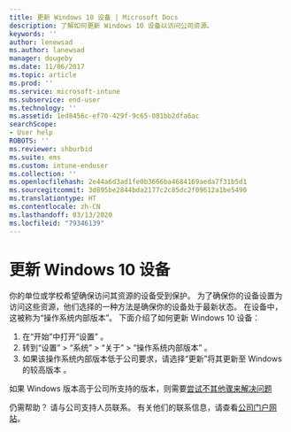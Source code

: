 ```yaml
---
title: 更新 Windows 10 设备 | Microsoft Docs
description: 了解如何更新 Windows 10 设备以访问公司资源。
keywords: ''
author: lenewsad
ms.author: lanewsad
manager: dougeby
ms.date: 11/06/2017
ms.topic: article
ms.prod: ''
ms.service: microsoft-intune
ms.subservice: end-user
ms.technology: ''
ms.assetid: 1ed8456c-ef70-429f-9c65-081bb2dfa6ac
searchScope:
- User help
ROBOTS: ''
ms.reviewer: shburbid
ms.suite: ems
ms.custom: intune-enduser
ms.collection: ''
ms.openlocfilehash: 2e44a6d3ad1fe0b3666ba4684169aeda7f31b5d1
ms.sourcegitcommit: 3d895be2844bda2177c2c85dc2f09612a1be5490
ms.translationtype: HT
ms.contentlocale: zh-CN
ms.lasthandoff: 03/13/2020
ms.locfileid: "79346139"
---
```

# <a name="update-your-windows-10-device"></a>更新 Windows 10 设备

你的单位或学校希望确保访问其资源的设备受到保护。 为了确保你的设备设置为访问这些资源，他们选择的一种方法是确保你的设备处于最新状态。 在设备中，这被称为“操作系统内部版本”。 下面介绍了如何更新 Windows 10 设备：

1. 在“开始”中打开“设置”   。
2. 转到“设置” > “系统” > “关于” > “操作系统内部版本”     。
3. 如果该操作系统内部版本低于公司要求，请选择“更新”将其更新至 Windows 的较高版本  。

如果 Windows 版本高于公司所支持的版本，则需要[尝试不其他骤来解决问题](your-windows-version-isnt-yet-supported.md)

仍需帮助？ 请与公司支持人员联系。 有关他们的联系信息，请查看[公司门户网站](https://go.microsoft.com/fwlink/?linkid=2010980)。
